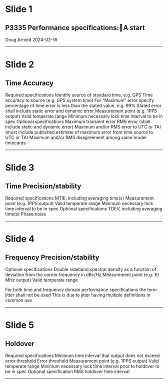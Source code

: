 # Slide 1

## P3335 Performance specifications:A start

Doug Arnold
2024-02-16

---

# Slide 2

## Time Accuracy

Required specifications
Identify source of standard time, e.g. GPS
Time accuracy to source (e.g. GPS system time)
For “Maximum” error specify percentage of time error is less than the stated value, e.g. 99%
Stated error shall include static error and dynamic error
Measurement point (e.g. 1PPS output)
Valid temperate range
Minimum necessary lock time interval to be in spec
Optional specifications
Maximum transient error
RMS error (shall include static and dynamic error)
Maximum and/or RMS error to UTC or TAI (must include published estimate of maximum error from time source to UTC or TA)
Maximum and/or RMS disagreement among same model timecards

---

# Slide 3

## Time Precision/stability

Required specifications
MTIE, including averaging time(s)
Measurement point (e.g. 1PPS output)
Valid temperate range
Minimum necessary lock time interval to be in spec
Optional specifications
TDEV, including averaging time(s)
Phase noise

---

# Slide 4

## Frequency Precision/stability

Optional specifications
Double sideband spectral density as a function of deviation from the carrier frequency in dBc/Hz
Measurement point (e.g. 10 MHz output)
Valid temperate range

For both time and frequency domain performance specifications the term jitter shall not be used
This is due to jitter having multiple definitions in common use

---

# Slide 5

## Holdover

Required specifications
Minimum time interval that output does not exceed error threshold
Error threshold
Measurement point (e.g. 1PPS output)
Valid temperate range
Minimum necessary lock time interval prior to holdover to be in spec
Optional specification
RMS holdover time interval

---
